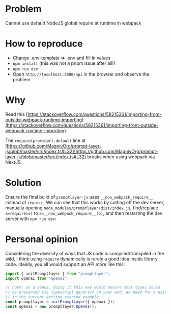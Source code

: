 # Problem

Cannot use default NodeJS global require at runtime in webpack

# How to reproduce

- Change .env-template => .env and fill in values
- `npm install` (this was not a pnpm issue after all!)
- `npm run dev`
- Open `http://localhost:3000/api` in the browser and observe the problem

# Why

Read this [https://stackoverflow.com/questions/58215361/importing-from-outside-webpack-runtime-importing](https://stackoverflow.com/questions/58215361/importing-from-outside-webpack-runtime-importing).

The `require(provider).default` line at [https://github.com/MagnivOrg/prompt-layer-js/blob/master/src/index.ts#L32](https://github.com/MagnivOrg/prompt-layer-js/blob/master/src/index.ts#L32) breaks when using webpack via NextJS.

# Solution

Ensure the final build of `promptlayer-js` uses `__non_webpack_require__` instead of `require`. We can see that this works by cutting off the dev server, manually opening `node_modules/promptlayer/dist/index.js`, find/replace `a=require(o)` to `a=__non_webpack_require__(o)`, and then restarting the dev server with `npm run dev`:

# Personal opinion

Considering the diversity of ways that JS code is compiled/transpiled in the wild, I think using `require` dynamically is rarely a good idea inside library code. Ideally, you all would support an API more like this:

```typescript
import { initPromptlayer } from "promptlayer";
import openai from "openai";

// note: as a bonus, doing it this way would ensure that types could
// be preserved via Typescript generics on your end. No need for a user to cast like
// in the current getting started example.
const promptlayer = initPromptLayer({ openai });
const openai = new promptlayer.OpenAI();
```

